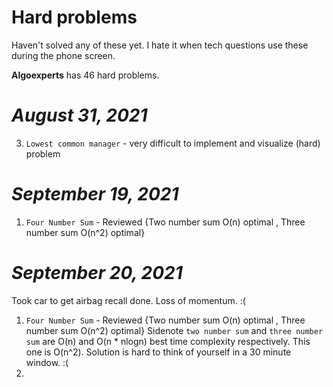 # Hard problems 

Haven't solved any of these yet. I hate it when tech questions use these during the phone screen. 

**Algoexperts** has 46 hard problems. 

# *August 31, 2021* 
3. `Lowest common manager` - very difficult to implement and visualize (hard) problem

# *September 19, 2021* 

1. `Four Number Sum` - Reviewed {Two number sum O(n) optimal , Three number sum O(n^2) optimal}

# *September 20, 2021* 

Took car to get airbag recall done. Loss of momentum. :( 

1. `Four Number Sum` - Reviewed {Two number sum O(n) optimal , Three number sum O(n^2) optimal}
Sidenote `two number sum` and `three number sum` are O(n) and O(n * nlogn) best time complexity respectively.  This one is O(n^2). Solution is hard to think of yourself in a 30 minute window. :( 
2. 